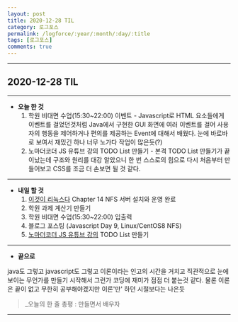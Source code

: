 ```yaml
---
layout: post
title: 2020-12-28 TIL
category: 로그포스
permalink: /logforce/:year/:month/:day/:title
tags: [로그포스]
comments: true
---
```


---

## 2020-12-28 TIL

---

- **오늘 한 것**
  1. 학원 비대면 수업(15:30~22:00) 이벤트 - Javascript로 HTML 요소들에게 이벤트를 걸었던것처럼 Java에서 구현한 GUI 화면에 여러 이벤트를 걸어 사용자의 행동을 제어하거나 편의를 제공하는 Event에 대해서 배웠다. 눈에 바로바로 보여서 재밌긴 하나 너무 노가다 작업이 많은듯(?)
  3. 노마더코더 JS 유튜브 강의 TODO List 만들기 - 본격 TODO List 만들기가 끝이났는데 구조와 원리를 대강 알았으니 한 번 스스로의 힘으로 다시 처음부터 만들어보고 CSS를 조금 더 손보면 될 것 같다.

---

- **내일 할 것**
  1. [이것이 리눅스다](https://book.naver.com/bookdb/book_detail.nhn?bid=16315003) Chapter 14 NFS 서버 설치와 운영 완료
  2. 학원 과제 계산기 만들기
  3. 학원 비대면 수업(15:30~22:00) 입출력
  4. 블로그 포스팅 (Javascript Day 9, Linux/CentOS8 NFS)
  5. [노마더코더 JS 유튜브 강의](https://nomadcoders.co/javascript-for-beginners/lectures/1472) TODO List 만들기

---

- **끝으로**

java도 그렇고 javascript도 그렇고 이론이라는 인고의 시간을 거치고 직관적으로 눈에 보이는 무언가를 만들기 시작해서 그런가 코딩에 재미가 점점 더 붙는것 같다. 물론 이론은 끝이 없고 무한히 공부해야겠지만 이론'만' 하던 시절보다는 나은듯

> _오늘의 한 줄 총평 : 만들면서 배우자

---